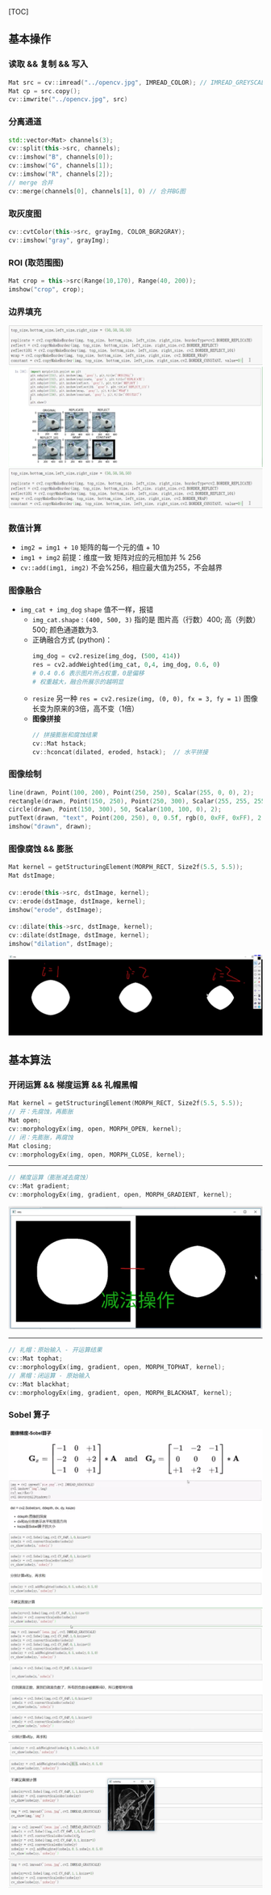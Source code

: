 [TOC]
## 基本操作
### 读取 && 复制 && 写入
```c++
Mat src = cv::imread("../opencv.jpg", IMREAD_COLOR); // IMREAD_GREYSCALE
Mat cp = src.copy();
cv::imwrite("../opencv.jpg", src)
```
### 分离通道
```c++
std::vector<Mat> channels(3);
cv::split(this->src, channels);
cv::imshow("B", channels[0]);
cv::imshow("G", channels[1]);
cv::imshow("R", channels[2]);
// merge 合并
cv::merge(channels[0], channels[1], 0) // 合并BG图
```
### 取灰度图
```c++
cv::cvtColor(this->src, grayImg, COLOR_BGR2GRAY);
cv::imshow("gray", grayImg);
```
### ROI (取范围图)  
```c++
Mat crop = this->src(Range(10,170), Range(40, 200));
imshow("crop", crop);
```
### 边界填充
![2](screenshot/2.png)
![1](screenshot/1.png)
![3](screenshot/2.png)

### 数值计算
- `img2 = img1 + 10`
  矩阵的每一个元的值 + 10
- `img1 + img2` 前提：维度一致
  矩阵对应的元相加并 % 256
- `cv::add(img1, img2)`
  不会%256，相应最大值为255，不会越界

### 图像融合
- `img_cat + img_dog`
  `shape` 值不一样，报错
  - `img_cat.shape` : `(400, 500, 3)`
    指的是 图片高（行数）400; 高（列数）500; 颜色通道数为3.
  - 正确融合方式 (python)：
    ```python
    img_dog = cv2.resize(img_dog, (500, 414))
    res = cv2.addWeighted(img_cat, 0,4, img_dog, 0.6, 0)
    # 0.4 0.6 表示图片所占权重，0是偏移
    # 权重越大，融合所展示的越明显
    ```
  - `resize` 另一种
    `res = cv2.resize(img, (0, 0), fx = 3, fy = 1)`
    图像长变为原来的3倍，高不变（1倍）
  - **图像拼接**
    ```c++
    // 拼接膨胀和腐蚀结果
    cv::Mat hstack;
    cv::hconcat(dilated, eroded, hstack);  // 水平拼接
    ```

### 图像绘制
```c++
line(drawn, Point(100, 200), Point(250, 250), Scalar(255, 0, 0), 2);
rectangle(drawn, Point(150, 250), Point(250, 300), Scalar(255, 255, 255), 2);
circle(drawn, Point(150, 300), 50, Scalar(100, 100, 0), 2);
putText(drawn, "text", Point(200, 250), 0, 0.5f, rgb(0, 0xFF, 0xFF), 2, cv::LINE_8);
imshow("drawn", drawn);
```

### 图像腐蚀 && 膨胀
```c++
Mat kernel = getStructuringElement(MORPH_RECT, Size2f(5.5, 5.5));
Mat dstImage;

cv::erode(this->src, dstImage, kernel);
cv::erode(dstImage, dstImage, kernel);
imshow("erode", dstImage);

cv::dilate(this->src, dstImage, kernel);
cv::dilate(dstImage, dstImage, kernel);
imshow("dilation", dstImage);
```
![4](screenshot/4.png)

## 基本算法
### 开闭运算 && 梯度运算 && 礼帽黑帽

```c++
Mat kernel = getStructuringElement(MORPH_RECT, Size2f(5.5, 5.5));
// 开：先腐蚀，再膨胀
Mat open;
cv::morphologyEx(img, open, MORPH_OPEN, kernel);
// 闭：先膨胀，再腐蚀
Mat closing;
cv::morphologyEx(img, open, MORPH_CLOSE, kernel);
```
--- 
```c++
// 梯度运算（膨胀减去腐蚀）
cv::Mat gradient;
cv::morphologyEx(img, gradient, open, MORPH_GRADIENT, kernel);
```
![5](screenshot/5.png)

---
```c++
// 礼帽：原始输入 - 开运算结果
cv::Mat tophat;
cv::morphologyEx(img, gradient, open, MORPH_TOPHAT, kernel);
// 黑帽：闭运算 - 原始输入
cv::Mat blackhat;
cv::morphologyEx(img, gradient, open, MORPH_BLACKHAT, kernel);
```

### Sobel 算子
![6](screenshot/6.png)
![7](screenshot/7.png)
![8](screenshot/8.png)
![9](screenshot/9.png)